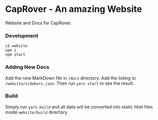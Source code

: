 # CapRover - An amazing Website
Website and Docs for CapRover.

### Development

```
cd website
npm i
npm start
```

### Adding New Docs

Add the new MarkDown file in `/docs` directory. Add the listing to `/website/sidebars.json`. Then run `yarn start` to see the result.


### Build

Simply run `yarn build` and all data will be converted into static html files inside `website/build` directory.
